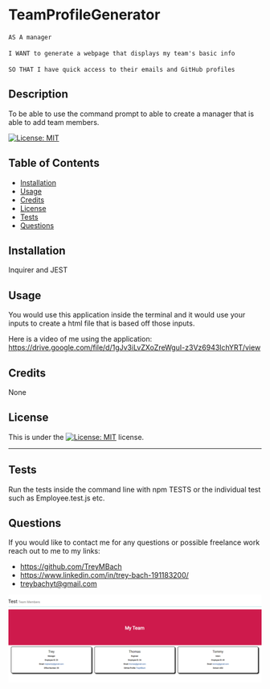 # TeamProfileGenerator
 
    AS A manager

    I WANT to generate a webpage that displays my team's basic info

    SO THAT I have quick access to their emails and GitHub profiles


## Description

To be able to use the command prompt to able to create a manager that is able to add team members.

[![License: MIT](https://img.shields.io/badge/License-MIT-yellow.svg)](https://opensource.org/licenses/MIT)


## Table of Contents 

- [Installation](#installation)
- [Usage](#usage)
- [Credits](#credits)
- [License](#license)
- [Tests](#tests)
- [Questions](#Questions)

## Installation

Inquirer and JEST

## Usage

You would use this application inside the terminal and it would use your inputs to create a html file that is based off those inputs.

Here is a video of me using the application: https://drive.google.com/file/d/1gJv3iLvZXoZreWguI-z3Vz6943IchYRT/view

## Credits

None

## License

This is under the [![License: MIT](https://img.shields.io/badge/License-MIT-yellow.svg)](https://opensource.org/licenses/MIT) license.

---

## Tests

Run the tests inside the command line with npm TESTS or the individual test such as Employee.test.js etc.


## Questions

If you would like to contact me for any questions or possible freelance work reach out to me to my links:
- https://github.com/TreyMBach
- https://www.linkedin.com/in/trey-bach-191183200/
- treybachyt@gmail.com

![](images/FinalHTML.png)